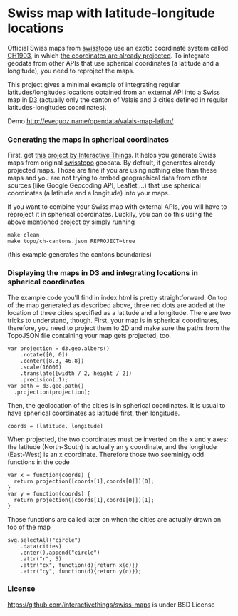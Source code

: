 # Swiss map with latitude-longitude locations
Official Swiss maps from [swisstopo](http://www.swisstopo.admin.ch/internet/swisstopo/en/home.html) use an exotic coordinate system called [CH1903](http://www.swisstopo.admin.ch/internet/swisstopo/en/home/topics/survey/sys/refsys/switzerland.html), in which [the coordinates are already projected](http://www.swisstopo.admin.ch/internet/swisstopo/en/home/topics/survey/sys/refsys/projections.html). To integrate geodata from other APIs that use spherical coordinates (a latitude and a longitude), you need to reproject the maps.

This project gives a minimal example of integrating regular latitudes/longitudes locations obtained from an external API into a Swiss map in [D3](http://d3js.org) (actually only the canton of Valais and 3 cities defined in regular latitudes-longitudes coordinates).

Demo http://evequoz.name/opendata/valais-map-latlon/ 

### Generating the maps in spherical coordinates
First, get [this project by Interactive Things](https://github.com/interactivethings/swiss-maps). It helps you generate Swiss maps from original [swisstopo](http://www.swisstopo.admin.ch/internet/swisstopo/en/home.html) geodata. By default, it generates already projected maps. Those are fine if you are using nothing else than these maps and you are not trying to embed geographical data from other sources (like Google Geocoding API, Leaflet,...) that use spherical coordinates (a latitude and a longitude) into your maps.

If you want to combine your Swiss map with external APIs, you will have to reproject it in spherical coordinates. Luckily, you can do this using the above mentioned project by simply running

    make clean
    make topo/ch-cantons.json REPROJECT=true

(this example generates the cantons boundaries)

### Displaying the maps in D3 and integrating locations in spherical coordinates
The example code you'll find in index.html is pretty straightforward. On top of the map generated as described above, three red dots are added at the location of three cities specified as a latitude and a longitude. There are two tricks to understand, though. First, your map is in spherical coordinates, therefore, you need to project them to 2D and make sure the paths from the TopoJSON file containing your map gets projected, too.

    var projection = d3.geo.albers()
        .rotate([0, 0])
        .center([8.3, 46.8])   
        .scale(16000)          
        .translate([width / 2, height / 2])
        .precision(.1);
    var path = d3.geo.path()
      .projection(projection);

Then, the geolocation of the cities is in spherical coordinates. It is usual to have spherical coordinates as latitude first, then longitude. 

    coords = [latitude, longitude]

When projected, the two coordinates must be inverted on the x and y axes: the latitude (North-South) is actually an y coordinate, and the longitude (East-West) is an x coordinate. Therefore those two seeminlgy odd functions in the code

    var x = function(coords) {
      return projection([coords[1],coords[0]])[0];
    }
    var y = function(coords) {
      return projection([coords[1],coords[0]])[1];
    }

Those functions are called later on when the cities are actually drawn on top of the map
    
    svg.selectAll("circle")
        .data(cities)
        .enter().append("circle")
        .attr("r", 5)
        .attr("cx", function(d){return x(d)})
        .attr("cy", function(d){return y(d)});


### License
https://github.com/interactivethings/swiss-maps is under BSD License
